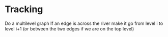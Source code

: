 # Tracking

Do a multilevel graph
If an edge is across the river make it go from level i to level i+1 (or between the two edges if we are on the top level)

